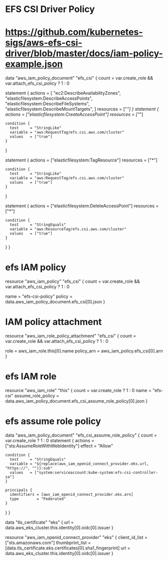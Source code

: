 # EFS CSI Driver Policy
# https://github.com/kubernetes-sigs/aws-efs-csi-driver/blob/master/docs/iam-policy-example.json
data "aws_iam_policy_document" "efs_csi" {
  count = var.create_role && var.attach_efs_csi_policy ? 1 : 0

  statement {
    actions = [
      "ec2:DescribeAvailabilityZones",
      "elasticfilesystem:DescribeAccessPoints",
      "elasticfilesystem:DescribeFileSystems",
      "elasticfilesystem:DescribeMountTargets",
    ]
    resources = ["*"]
  }
  statement {
    actions   = ["elasticfilesystem:CreateAccessPoint"]
    resources = ["*"]

    condition {
      test     = "StringLike"
      variable = "aws:RequestTag/efs.csi.aws.com/cluster"
      values   = ["true"]
    }
  }

  statement {
    actions   = ["elasticfilesystem:TagResource"]
    resources = ["*"]

    condition {
      test     = "StringLike"
      variable = "aws:RequestTag/efs.csi.aws.com/cluster"
      values   = ["true"]
    }
  }

  statement {
    actions   = ["elasticfilesystem:DeleteAccessPoint"]
    resources = ["*"]

    condition {
      test     = "StringEquals"
      variable = "aws:ResourceTag/efs.csi.aws.com/cluster"
      values   = ["true"]
    }
  }
}
# efs IAM policy
resource "aws_iam_policy" "efs_csi" {
  count = var.create_role && var.attach_efs_csi_policy ? 1 : 0

  name   = "efs-csi-policy"
  policy = data.aws_iam_policy_document.efs_csi[0].json
}

# IAM policy attachment
resource "aws_iam_role_policy_attachment" "efs_csi" {
  count = var.create_role && var.attach_efs_csi_policy ? 1 : 0

  role       = aws_iam_role.this[0].name
  policy_arn = aws_iam_policy.efs_csi[0].arn
}

# efs IAM role
resource "aws_iam_role" "this" {
  count              = var.create_role ? 1 : 0
  name               = "efs-csi"
  assume_role_policy = data.aws_iam_policy_document.efs_csi_assume_role_policy[0].json
}

# efs assume role policy
data "aws_iam_policy_document" "efs_csi_assume_role_policy" {
  count = var.create_role ? 1 : 0
  statement {
    actions = ["sts:AssumeRoleWithWebIdentity"]
    effect  = "Allow"

    condition {
      test     = "StringEquals"
      variable = "${replace(aws_iam_openid_connect_provider.eks.url, "https://", "")}:sub"
      values   = ["system:serviceaccount:kube-system:efs-csi-controller-sa"]
    }

    principals {
      identifiers = [aws_iam_openid_connect_provider.eks.arn]
      type        = "Federated"
    }
  }
}

data "tls_certificate" "eks" {
  url = data.aws_eks_cluster.this.identity[0].oidc[0].issuer
}

resource "aws_iam_openid_connect_provider" "eks" {
  client_id_list  = ["sts.amazonaws.com"]
  thumbprint_list = [data.tls_certificate.eks.certificates[0].sha1_fingerprint]
  url             = data.aws_eks_cluster.this.identity[0].oidc[0].issuer
}